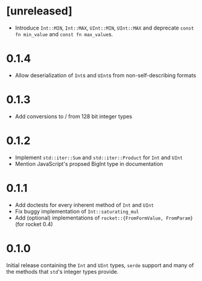 # [unreleased]

* Introduce `Int::MIN`, `Int::MAX`, `UInt::MIN`, `UInt::MAX` and deprecate `const fn min_value` and
  `const fn max_value`s.

# 0.1.4

* Allow deserialization of `Int`s and `UInt`s from non-self-describing formats

# 0.1.3

* Add conversions to / from 128 bit integer types

# 0.1.2

* Implement `std::iter::Sum` and `std::iter::Product` for `Int` and `UInt`
* Mention JavaScript's propsed BigInt type in documentation

# 0.1.1

* Add doctests for every inherent method of `Int` and `UInt`
* Fix buggy implementation of `Int::saturating_mul`
* Add (optional) implementations of `rocket::{FromFormValue, FromParam}` (for rocket 0.4)

# 0.1.0

Initial release containing the `Int` and `UInt` types, `serde` support and many of the methods that
`std`'s integer types provide.
